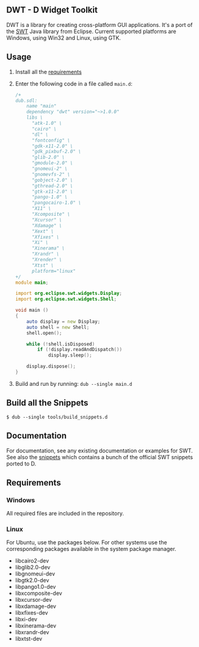 ## DWT - D Widget Toolkit

DWT is a library for creating cross-platform GUI applications.
It's a port of the [SWT](http://www.eclipse.org/swt) Java library from Eclipse.
Current supported platforms are Windows, using Win32 and Linux, using GTK.

## Usage

1. Install all the [requirements](#requirements)
1. Enter the following code in a file called `main.d`:

    ```d
    /+
    dub.sdl:
        name "main"
        dependency "dwt" version="~>1.0.0"
        libs \
          "atk-1.0" \
          "cairo" \
          "dl" \
          "fontconfig" \
          "gdk-x11-2.0" \
          "gdk_pixbuf-2.0" \
          "glib-2.0" \
          "gmodule-2.0" \
          "gnomeui-2" \
          "gnomevfs-2" \
          "gobject-2.0" \
          "gthread-2.0" \
          "gtk-x11-2.0" \
          "pango-1.0" \
          "pangocairo-1.0" \
          "X11" \
          "Xcomposite" \
          "Xcursor" \
          "Xdamage" \
          "Xext" \
          "Xfixes" \
          "Xi" \
          "Xinerama" \
          "Xrandr" \
          "Xrender" \
          "Xtst" \
          platform="linux"
    +/
    module main;

    import org.eclipse.swt.widgets.Display;
    import org.eclipse.swt.widgets.Shell;

    void main ()
    {
        auto display = new Display;
        auto shell = new Shell;
        shell.open();

        while (!shell.isDisposed)
            if (!display.readAndDispatch())
                display.sleep();

        display.dispose();
    }
    ```

1. Build and run by running: `dub --single main.d`

## Build all the Snippets

```
$ dub --single tools/build_snippets.d
```

## Documentation

For documentation, see any existing documentation or examples for SWT. See also
the [snippets](org.eclipse.swt.snippets/src/org/eclipse/swt/snippets) which
contains a bunch of the official SWT snippets ported to D.

## <a id="requirements"></a>Requirements

### Windows

All required files are included in the repository.

### Linux

For Ubuntu, use the packages below. For other systems use the corresponding
packages available in the system package manager.

* libcairo2-dev
* libglib2.0-dev
* libgnomeui-dev
* libgtk2.0-dev
* libpango1.0-dev
* libxcomposite-dev
* libxcursor-dev
* libxdamage-dev
* libxfixes-dev
* libxi-dev
* libxinerama-dev
* libxrandr-dev
* libxtst-dev
